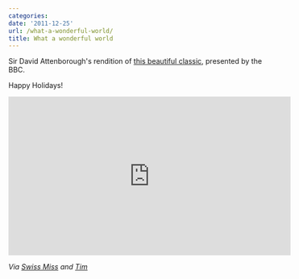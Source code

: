 ```yaml
---
categories:
date: '2011-12-25'
url: /what-a-wonderful-world/
title: What a wonderful world
---
```


Sir David Attenborough's rendition of <a href="https://www.youtube.com/watch?v=B8WHKRzkCOY">this beautiful classic</a>, presented by the BBC.

Happy Holidays!

<iframe class="alignc" width="560" height="315" src="https://www.youtube.com/embed/B8WHKRzkCOY" frameborder="0" allowfullscreen></iframe>

<em>Via <a href="http://www.swiss-miss.com/2011/12/david-attenborough-%E2%80%93-wonderful-world-%E2%80%93-bbc.html">Swiss Miss</a> and <a href="http://blog.oneplusinfinity.com/?p=7162">Tim</a></em>